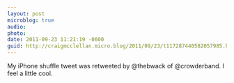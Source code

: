 ```yaml
---
layout: post
microblog: true
audio: 
photo: 
date: 2011-09-23 11:21:19 -0600
guid: http://craigmcclellan.micro.blog/2011/09/23/t117287440582057985.html
---
```

My iPhone shuffle tweet was retweeted by @thebwack of @crowderband. I feel a little cool.
